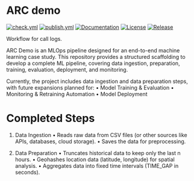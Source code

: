 # ARC demo

[![check.yml](https://github.com/ahwolf/arcdemo/actions/workflows/check.yml/badge.svg)](https://github.com/ahwolf/arcdemo/actions/workflows/check.yml)
[![publish.yml](https://github.com/ahwolf/arcdemo/actions/workflows/publish.yml/badge.svg)](https://github.com/ahwolf/arcdemo/actions/workflows/publish.yml)
[![Documentation](https://img.shields.io/badge/documentation-available-brightgreen.svg)](https://ahwolf.github.io/arcdemo/)
[![License](https://img.shields.io/github/license/ahwolf/arcdemo)](https://github.com/ahwolf/arcdemo/blob/main/LICENCE.txt)
[![Release](https://img.shields.io/github/v/release/ahwolf/arcdemo)](https://github.com/ahwolf/arcdemo/releases)

Workflow for call logs.


ARC Demo is an MLOps pipeline designed for an end-to-end machine learning case study. This repository provides a structured scaffolding to develop a complete ML pipeline, covering data ingestion, preparation, training, evaluation, deployment, and monitoring.

Currently, the project includes data ingestion and data preparation steps, with future expansions planned for:
	•	Model Training & Evaluation
	•	Monitoring & Retraining Automation
	•	Model Deployment

# Completed Steps

1. Data Ingestion
	•	Reads raw data from CSV files (or other sources like APIs, databases, cloud storage).
	•	Saves the data for preprocessing.

2. Data Preparation
	•	Truncates historical data to keep only the last n hours.
	•	Geohashes location data (latitude, longitude) for spatial analysis.
	•	Aggregates data into fixed time intervals (TIME_GAP in seconds).
